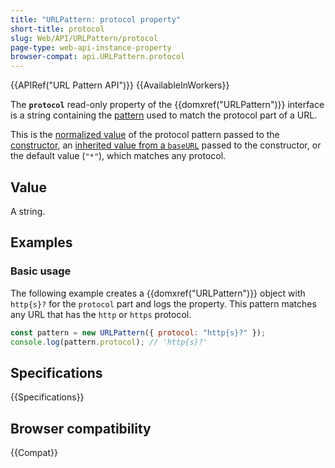```yaml
---
title: "URLPattern: protocol property"
short-title: protocol
slug: Web/API/URLPattern/protocol
page-type: web-api-instance-property
browser-compat: api.URLPattern.protocol
---
```


{{APIRef("URL Pattern API")}} {{AvailableInWorkers}}

The **`protocol`** read-only property of the {{domxref("URLPattern")}} interface is a string containing the [pattern](/en-US/docs/Web/API/URL_Pattern_API#pattern_syntax) used to match the protocol part of a URL.

This is the [normalized value](/en-US/docs/Web/API/URL_Pattern_API#pattern_normalization) of the protocol pattern passed to the [constructor](/en-US/docs/Web/API/URLPattern/URLPattern), an [inherited value from a `baseURL`](/en-US/docs/Web/API/URLPattern/URLPattern#inheritance_from_a_baseurl) passed to the constructor, or the default value (`"*"`), which matches any protocol.

## Value

A string.

## Examples

### Basic usage

The following example creates a {{domxref("URLPattern")}} object with `http{s}?` for the `protocol` part and logs the property.
This pattern matches any URL that has the `http` or `https` protocol.

```js
const pattern = new URLPattern({ protocol: "http{s}?" });
console.log(pattern.protocol); // 'http{s}?'
```

## Specifications

{{Specifications}}

## Browser compatibility

{{Compat}}
